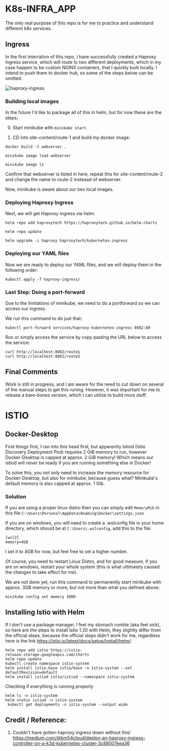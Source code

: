 # K8s-INFRA_APP
The only real purpose of this repo is for me to practice and understand different k8s services.

## Ingress
In the first interration of this repo, I have successfully created a Haproxy Ingress service, which will route to two different deployments, which in my case happen to be custom NGINX containers, that I quickly built locally. I intend to push there to docker hub, so some of the steps below can be omitted.

![haproxy-ingress](https://github.com/BhruguR/k8s-infra-app/assets/94770711/c49b6649-ec58-4119-aabb-0db52e1673d9)

### Building local images
In the future I'd like to package all of this in helm, but for now these are the steps:

0. Start minikube with `minikube start`.

1. CD into site-content/route-1 and build my docker image:

```
docker build -t webserver .

minikube image load webserver

minikube image ls
```

Confirm that webserver is listed in here, repeat this for site-content/route-2 and change the name to route-2 insteaad of webserver.

Now, minikube is aware about our two local images.

### Deploying Haproxy Ingress
Next, we will get Haproxy ingress via helm:

```
helm repo add haproxytech https://haproxytech.github.io/helm-charts

helm repo update

helm upgrade -i haproxy haproxytech/kubernetes-ingress
```

### Deploying our YAML files
Now we are ready to deploy our YAML files, and we will deploy them in the following order:

```
kubectl apply -f haproxy-ingress/
```

### Last Step: Doing a port-forward

Due to the limitations of minikube, we need to do a portforward so we can access our ingress.

We run this command to do just that:

```
kubectl port-forward services/haproxy-kubernetes-ingress 8082:80
```

Run or simply access the service by copy pasting the URL below to access the service:
 ```
curl http://localhost:8082/route1
curl http://localhost:8082/route2
```

## Final Comments
Work is still in progress, and I am aware for the need to cut down on several of the manual steps to get this runing. However, it was important for me to release a bare-bones version, which I can utilize to build more stuff.

# ISTIO

## Docker-Desktop
First things first, I ran into this head first, but apparently Istiod (Istio Discovery Deployment Pod) requires 2 GiB memory to run, however Docker-Desktop is capped at approx. 2 GiB memory! Which means our istiod will never be ready if you are running something else in Docker!

To solve this, you not only need to increase the memory resource for Docker-Desktop, but also for minikube, because guess what? Minikube's default memory is also capped at approx. 1 Gib.

### Solution
If you are using a proper linux distro then you can simply edit `MemoryMib` in this file `C:\Users\Personal\AppData\Roaming\Docker\settings.json`

If you are on windows, you will need to create a .wslconfig file in your home directory, which should be at `C:\Users\.wslconfig`, add this to the file:
```
[wsl2]
memory=4GB 
```
I set it to 4GB for now, but feel free to set a higher number.

Of course, you need to restart Linux Distro, and for good measure, if you are on windows, restart your whole system (this is what ultimately caused the changes to take effect for me).

We are not done yet, run this command to permanently start minikube with approx. 3GB memory or more, but not more than what you defined above:
```
minikube config set memory 3000
```

## Installing Istio with Helm

If I don't use a package manager, I feel my stomach rumble (aka feel sick), so here are the steps to install Istio 1.20 with Helm, they slightly differ from the official steps, because the official steps didn't work for me, regardless here is the link https://istio.io/latest/docs/setup/install/helm/:

```
helm repo add istio https://istio-release.storage.googleapis.com/charts
helm repo update
kubectl create namespace istio-system
helm install istio-base istio/base -n istio-system --set defaultRevision=default
helm install istiod istio/istiod --namespace istio-system
```

Checking if everything is running properly
```
helm ls -n istio-system
helm status istiod -n istio-system
 kubectl get deployments -n istio-system --output wide
```

## Credit / Reference:
1. Couldn't have gotten haproxy ingress down without this! 
   https://medium.com/@bm54cloud/deploy-an-haproxy-ingress-controller-on-a-k3d-kubernetes-cluster-3c88007eea36
